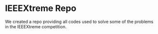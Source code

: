 # IEEEXtreme Repo

We created a repo providing all codes used to solve some of the problems in the IEEEXtreme competition.
